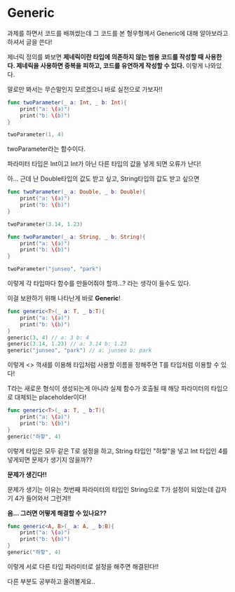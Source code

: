 # Generic

과제를 하면서 코드를 배껴썼는데 그 코드를 본 형우형께서 Generic에 대해 알아보라고 하셔서 글을 쓴다!

제너릭 정의를 봐보면 **제네릭이란 타입에 의존하지 않는 범용 코드를 작성할 때 사용한다. 제네릭을 사용하면 중복을 피하고, 코드를 유연하게 작성할 수 있다.** 이렇게 나와있다.

말로만 봐서는 무슨말인지 모르겠으니 바로 실전으로 가보자!!

```swift
func twoParameter(_ a: Int, _ b: Int){
    print("a: \(a)")
    print("b: \(b)")
}

twoParameter(1, 4)
```
twoParameter라는 함수이다.

파라미터 타입은 Int이고 Int가 아닌 다른 타입의 값을 넣게 되면 오류가 난다!

아... 근데 난 Double타입의 값도 받고 싶고, String타입의 값도 받고 싶으면 

```swift
func twoParameter(_ a: Double, _ b: Double){
    print("a: \(a)")
    print("b: \(b)")
}

twoParameter(3.14, 1.23)

func twoParameter(_ a: String, _ b: String){
    print("a: \(a)")
    print("b: \(b)")
}

twoParameter("junseo", "park")
```
이렇게 각 타입마다 함수를 만들어줘야 할까...? 라는 생각이 들수도 있다.

이걸 보완하기 위해 나타난게 바로 **Generic**!

```swift
func generic<T>(_ a: T, _ b:T){
    print("a: \(a)")
    print("b: \(b)")
}
generic(3, 4) // a: 3 b: 4
generic(3.14, 1.23) // a: 3.14 b: 1.23
generic("junseo", "park") // a: junseo b: park
````

이렇게 <> 꺽새를 이용해 타입처럼 사용할 이름을 정해주면 T를 타입처럼 이용할 수 있다!

T라는 새로운 형식이 생성되는게 아니라 실제 함수가 호출될 때 해당 파라미터의 타입으로 대체되는 placeholder이다!

```swift
func generic<T>(_ a: T, _ b:T){
    print("a: \(a)")
    print("b: \(b)")
}
generic("하핳", 4)
````

이렇게 타입은 모두 같은 T로 설정을 하고, String 타입인 "하핳"을 넣고 Int 타입인 4를 넣게되면 문제가 생기지 않을까??

**문제가 생긴다!!**


문제가 생기는 이유는 첫번째 파라미터의 타입인 String으로 T가 설정이 되었는데 갑자기 4가 들어와서 그런겨!!

**음... 그러면 어떻게 해결할 수 있나요??**

```swift
func generic<A, B>(_ a: A, _ b:B){
    print("a: \(a)")
    print("b: \(b)")
}
generic("하핳", 4)
````

이렇게 서로 다른 타입 파라미터로 설정을 해주면 해결된다!! 

다른 부분도 공부하고 올려볼게요..